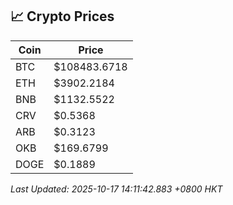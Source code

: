 ## 📈 Crypto Prices

| Coin | Price |
| ---- | ----- |
| BTC | $108483.6718 |
| ETH | $3902.2184 |
| BNB | $1132.5522 |
| CRV | $0.5368 |
| ARB | $0.3123 |
| OKB | $169.6799 |
| DOGE | $0.1889 |

_Last Updated: 2025-10-17 14:11:42.883 +0800 HKT_